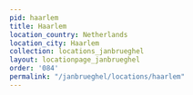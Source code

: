 ```yaml
---
pid: haarlem
title: Haarlem
location_country: Netherlands
location_city: Haarlem
collection: locations_janbrueghel
layout: locationpage_janbrueghel
order: '084'
permalink: "/janbrueghel/locations/haarlem"
---
```

